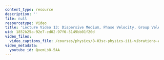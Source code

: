 ```yaml
---
content_type: resource
description: ''
file: null
resourcetype: Video
title: 'Lecture Video 13: Dispersive Medium, Phase Velocity, Group Velocity'
uid: 1852b25a-92e7-ed02-97f6-5149bb01f20d
video_files:
  video_captions_file: /courses/physics/8-03sc-physics-iii-vibrations-and-waves-fall-2016/resource-index/lecture-13-video/QxemLb8-5AA.vtt
video_metadata:
  youtube_id: QxemLb8-5AA
---
```

